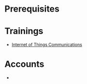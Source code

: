 # Prerequisites

# Trainings

- [Internet of Things Communications](https://theiotlearninginitiative.gitbooks.io/internetofthingscommunications/content/)

# Accounts

- 


